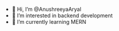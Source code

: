 - 👋 Hi, I’m @AnushreeyaAryal
- 👀 I’m interested in backend development
- 🌱 I’m currently learning MERN


